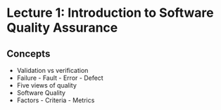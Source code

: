 # Lecture 1: Introduction to Software Quality Assurance

## Concepts

- Validation vs verification
- Failure - Fault - Error - Defect
- Five views of quality
- Software Quality
- Factors - Criteria - Metrics